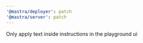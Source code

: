```yaml
---
'@mastra/deployer': patch
'@mastra/server': patch
---
```


Only apply <placeholder> text inside instructions in the playground ui
